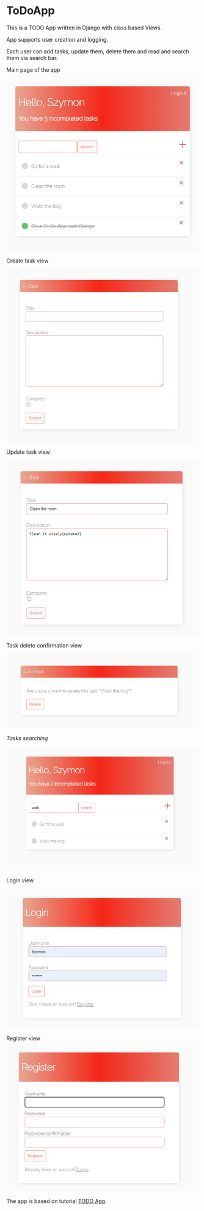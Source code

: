 # ToDoApp
This is a TODO App written in Django with class based Views.

App supports user creation and logging.

Each user can add tasks, update them, delete them and read and search them via search bar.

Main page of the app


![main page of the app](https://github.com/sDebski/ToDoApp/blob/master/images/tasks.png?raw=true)



Create task view


![Create task view](https://github.com/sDebski/ToDoApp/blob/master/images/create-task.png?raw=true)


Update task view


![Update task view](https://github.com/sDebski/ToDoApp/blob/master/images/task-update.png?raw=true)


Task delete confirmation view


![Task delete confirmation view](https://github.com/sDebski/ToDoApp/blob/master/images/delete-task.png?raw=true)


*Tasks searching*


![*Tasks searching*](https://github.com/sDebski/ToDoApp/blob/master/images/tasks-search.png?raw=true)


Login view


![Login view](https://github.com/sDebski/ToDoApp/blob/master/images/login.png?raw=true)


Register view


![Register view](https://github.com/sDebski/ToDoApp/blob/master/images/register.png?raw=true)


The app is based on tutorial [TODO App](https://www.youtube.com/watch?v=llbtoQTt4qw&t=101s).

